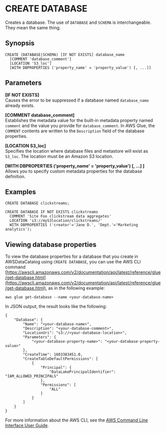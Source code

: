 # CREATE DATABASE<a name="create-database"></a>

Creates a database\. The use of `DATABASE` and `SCHEMA` is interchangeable\. They mean the same thing\.

## Synopsis<a name="synopsis"></a>

```
CREATE (DATABASE|SCHEMA) [IF NOT EXISTS] database_name
  [COMMENT 'database_comment']
  [LOCATION 'S3_loc']
  [WITH DBPROPERTIES ('property_name' = 'property_value') [, ...]]
```

## Parameters<a name="parameters"></a>

**\[IF NOT EXISTS\]**  
Causes the error to be suppressed if a database named `database_name` already exists\.

**\[COMMENT database\_comment\]**  
Establishes the metadata value for the built\-in metadata property named `comment` and the value you provide for `database_comment`\. In AWS Glue, the `COMMENT` contents are written to the `Description` field of the database properties\.

**\[LOCATION S3\_loc\]**  
Specifies the location where database files and metastore will exist as `S3_loc`\. The location must be an Amazon S3 location\.

**\[WITH DBPROPERTIES \('property\_name' = 'property\_value'\) \[, \.\.\.\] \]**  
Allows you to specify custom metadata properties for the database definition\.

## Examples<a name="examples"></a>

```
CREATE DATABASE clickstreams;
```

```
CREATE DATABASE IF NOT EXISTS clickstreams
  COMMENT 'Site Foo clickstream data aggregates'
  LOCATION 's3://myS3location/clickstreams/'
  WITH DBPROPERTIES ('creator'='Jane D.', 'Dept.'='Marketing analytics');
```

## Viewing database properties<a name="create-database-viewing-properties"></a>

To view the database properties for a database that you create in AWSDataCatalog using `CREATE DATABASE`, you can use the AWS CLI command [https://awscli.amazonaws.com/v2/documentation/api/latest/reference/glue/get-database.html](https://awscli.amazonaws.com/v2/documentation/api/latest/reference/glue/get-database.html), as in the following example:

```
aws glue get-database --name <your-database-name>
```

In JSON output, the result looks like the following:

```
{
    "Database": {
        "Name": "<your-database-name>",
        "Description": "<your-database-comment>",
        "LocationUri": "s3://<your-database-location>",
        "Parameters": {
            "<your-database-property-name>": "<your-database-property-value>"
        },
        "CreateTime": 1603383451.0,
        "CreateTableDefaultPermissions": [
            {
                "Principal": {
                    "DataLakePrincipalIdentifier": "IAM_ALLOWED_PRINCIPALS"
                },
                "Permissions": [
                    "ALL"
                ]
            }
        ]
    }
}
```

For more information about the AWS CLI, see the [AWS Command Line Interface User Guide](https://docs.aws.amazon.com/cli/latest/userguide/)\.